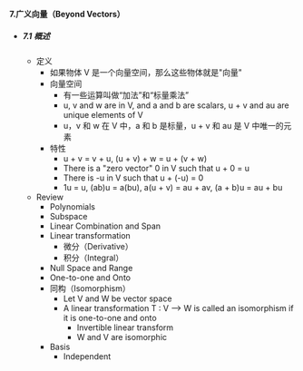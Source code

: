 #### 7.广义向量（Beyond Vectors）

* ##### 7.1 概述

  * 定义
    * 如果物体 V 是一个向量空间，那么这些物体就是"向量"
    * 向量空间
      * 有一些运算叫做“加法”和“标量乘法”
      * u, v and w are in V, and a and b are scalars, u + v and au are unique elements of V
      * u，v 和 w 在 V 中，a 和 b 是标量，u + v 和 au 是 V 中唯一的元素
    * 特性
      * u + v = v + u, (u + v) + w = u + (v + w)
      * There is a "zero vector" 0 in V such that u + 0 = u
      * There is -u in V such that u + (-u) = 0
      * 1u = u, (ab)u = a(bu), a(u + v) = au + av, (a + b)u = au + bu
  * Review
    * Polynomials
    * Subspace
    * Linear Combination and Span
    * Linear transformation
      * 微分（Derivative）
      * 积分（Integral）
    * Null Space and Range
    * One-to-one and Onto
    * 同构（Isomorphism）
      * Let V and W be vector space
      * A linear transformation T : V  -->  W is called an isomorphism if it is one-to-one and onto
        * Invertible linear transform
        * W and V are isomorphic
    * Basis
      * Independent























































